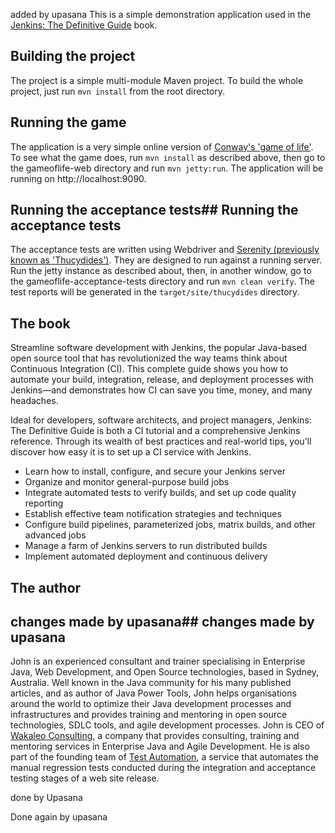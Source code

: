 
added by upasana
This is a simple demonstration application used in the [Jenkins: The Definitive Guide](http://wakaleo.com/books/jenkins-the-definitive-guide) book.

## Building the project

The project is a simple multi-module Maven project. To build the whole project, just run `mvn install` from the root directory.

## Running the game

The application is a very simple online version of [Conway's 'game of life'](http://en.wikipedia.org/wiki/Conway's_Game_of_Life). To see what the game does, run `mvn install` as described above, then go to the gameoflife-web directory and run `mvn jetty:run`. The application will be running on http://localhost:9090.

## Running the acceptance tests## Running the acceptance tests

The acceptance tests are written using Webdriver and [Serenity (previously known as 'Thucydides')](http://thucydides.info). They are designed to run against a running server. Run the jetty instance as described about, then, in another window, go to the gameoflife-acceptance-tests directory and run `mvn clean verify`. The test reports will be generated in the `target/site/thucydides` directory.

## The book

Streamline software development with Jenkins, the popular Java-based open source tool that has revolutionized the way teams think about Continuous Integration (CI). This complete guide shows you how to automate your build, integration, release, and deployment processes with Jenkins—and demonstrates how CI can save you time, money, and many headaches.

Ideal for developers, software architects, and project managers, Jenkins: The Definitive Guide is both a CI tutorial and a comprehensive Jenkins reference. Through its wealth of best practices and real-world tips, you'll discover how easy it is to set up a CI service with Jenkins.

 - Learn how to install, configure, and secure your Jenkins server
 - Organize and monitor general-purpose build jobs
 - Integrate automated tests to verify builds, and set up code quality reporting
 - Establish effective team notification strategies and techniques
 - Configure build pipelines, parameterized jobs, matrix builds, and other advanced jobs
 - Manage a farm of Jenkins servers to run distributed builds
 - Implement automated deployment and continuous delivery

## The author
## changes made by upasana## changes made by upasana

John is an experienced consultant and trainer specialising in Enterprise Java, Web Development, and Open Source technologies, based in Sydney, Australia. Well known in the Java community for his many published articles, and as author of Java Power Tools, John helps organisations around the world to optimize their Java development processes and infrastructures and provides training and mentoring in open source technologies, SDLC tools, and agile development processes. John is CEO of [Wakaleo Consulting](http://www.wakaleo.com), a company that provides consulting, training and mentoring services in Enterprise Java and Agile Development. He is also part of the founding team of [Test Automation](http://www.testautomation.com.au/), a service that automates the manual regression tests conducted during the integration and acceptance testing stages of a web site release.

 done by Upasana 
 
 Done again by upasana
